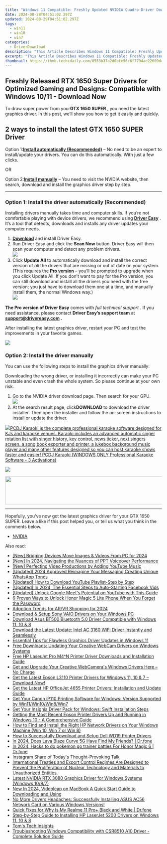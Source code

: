 ```yaml
---
title: "Windows 11 Compatible: Freshly Updated NVIDIA Quadro Driver Downloads with DirectX Container Integration"
date: 2024-08-28T04:51:02.297Z
updated: 2024-08-29T04:51:02.297Z
tags:
  - win11
  - win10
  - win7
categories:
  - DriverDownload
description: "This Article Describes Windows 11 Compatible: Freshly Updated NVIDIA Quadro Driver Downloads with DirectX Container Integration"
excerpt: "This Article Describes Windows 11 Compatible: Freshly Updated NVIDIA Quadro Driver Downloads with DirectX Container Integration"
thumbnail: https://thmb.techidaily.com/0553b37a2d0bfe56c6f7794ae22609d4c46a2b30d090cb5ced8396683e115022.jpg
---
```


## Freshly Released RTX 1650 Super Drivers for Optimized Gaming and Designs: Compatible with Windows 10/11 - Download Now

To draw super power from your**GTX 1650 SUPER** , you need the latest graphics driver. In this post, we’ll show you how to get it easily and quickly.

## 2 ways to install the latest GTX 1650 SUPER Driver

 Option 1:[**Install automatically (Recommended)**](https://www.drivereasy.com/knowledge/download-update-gtx-1650-super-drivers-on-windows-10/#option1) – No need to be an expert to install/update your drivers. You can do this automatically. With just a few clicks.

OR

 Option 2:[**Install manually**](https://tools.techidaily.com/drivereasy/download/) – You need to visit the NVIDIA website, then search, download and install the graphics driver step by step.

---

### Option 1: Install the driver automatically (Recommended)

 Installing drivers manually takes time and computer skills. If you’re not comfortable playing with device drivers, we recommend using **[Driver Easy](https://tools.techidaily.com/drivereasy/download/)**  . It’s a tool that detects, downloads and installs any driver updates your computer needs.

1. **[Download](https://tools.techidaily.com/drivereasy/download/)** [](https://tools.techidaily.com/drivereasy/download/) and install Driver Easy.
2. Run Driver Easy and click the **Scan Now** button. Driver Easy will then scan your computer and detect any problem drivers.  
![](https://images.drivereasy.com/wp-content/uploads/2020/11/Scan-now-1.jpg)
3. Click **Update All** to automatically download and install the correct version of _all_ the drivers that are missing or out of date on your system.  
 (This requires the **[Pro version](https://tools.techidaily.com/drivereasy/download/)**  – you’ll be prompted to upgrade when you click Update All. If you don’t want to pay for the Pro version, you can still download and install all the drivers you need with the free version; you just have to download them one at a time, and manually install them, the normal Windows way.)  
![](https://images.drivereasy.com/wp-content/uploads/2021/04/1650-super-de-update-all-1.jpg)

**The Pro version of Driver Easy** comes with _full technical support_ . If you need assistance, please contact **Driver Easy’s support team** at **[support@drivereasy.com](https://tools.techidaily.com/drivereasy/download/) .**

 After installing the latest graphics driver, restart your PC and test the improvements in your favorite games.

<!-- affiliate ads begin -->
<a href="https://store.movavi.com/affiliate.php?ACCOUNT=MOVAVI&AFFILIATE=108875&PATH=https%3A%2F%2Fwww.movavi.com%3FAFFILIATE%3D108875%26RESOURCE%3DMovavi%2BScreen%2BRecorder%2Bbox"><img src="https://mcusercontent.com/0885a03ded3d480dca9287f12/images/f026b149-fc7c-fd54-5f3e-1460bbb19b6b.jpg" border="0"></a>
<!-- affiliate ads end -->
### Option 2: Install the driver manually

You can use the following steps to install the graphics driver manually:

 Downloading the wrong driver, or installing it incorrectly can make your PC unstable and even crash the whole system. So please continue at your own risk.

1. Go to the NVIDIA driver download page. Then search for your GPU.  
![](https://images.drivereasy.com/wp-content/uploads/2021/04/1650-super-manually-1.jpg)
2. At the search result page, click**DOWNLOAD** to download the driver installer. Then open the installer and follow the on-screen instructions to install or update the driver.  
<!-- affiliate ads begin -->
<a href="https://shop.pcdj.com/order/checkout.php?PRODS=4698832&QTY=1&AFFILIATE=108875&CART=1"> <img src="https://secure.avangate.com/images/merchant/47f4b6321e9fd8e8f7326a6adc1a7c1e/products/karaoki-new-searchresultspane.jpg" border="0">PCDJ Karaoki is the complete professional karaoke software designed for KJs and karaoke venues. Karaoki includes an advanced automatic singer rotation list with singer history, key control, news ticker, next singers screen, a song book exporter and printer, a jukebox background music player and many other features designed so you can host karaoke shows faster and easier! 
 PCDJ Karaoki (WINDOWS ONLY Professional Karaoke Software - 3 Activations)</a>
<!-- affiliate ads end -->
![](https://images.drivereasy.com/wp-content/uploads/2021/04/1650-super-manually-2.jpg)

<!-- affiliate ads begin -->
<a href="https://natural-cycles.sjv.io/c/5597632/2072200/17885" target="_top" id="2072200"><img src="//a.impactradius-go.com/display-ad/17885-2072200" border="0" alt="" width="728" height="90"/></a><img height="0" width="0" src="https://imp.pxf.io/i/5597632/2072200/17885" style="position:absolute;visibility:hidden;" border="0" />
<!-- affiliate ads end -->
---

 Hopefully, you’ve now got the latest graphics driver for your GTX 1650 SUPER. Leave a like if this post helped you, or tell us what you think in the comments below.

* [NVIDIA](https://tools.techidaily.com/drivereasy/download/)

<ins class="adsbygoogle"
     style="display:block"
     data-ad-format="autorelaxed"
     data-ad-client="ca-pub-7571918770474297"
     data-ad-slot="1223367746"></ins>



<ins class="adsbygoogle"
     style="display:block"
     data-ad-client="ca-pub-7571918770474297"
     data-ad-slot="8358498916"
     data-ad-format="auto"
     data-full-width-responsive="true"></ins>

<span class="atpl-alsoreadstyle">Also read:</span>
<div><ul>
<li><a href="https://fox-http.techidaily.com/new-bridging-devices-move-images-and-videos-from-pc-for-2024/"><u>[New] Bridging Devices  Move Images & Videos From PC for 2024</u></a></li>
<li><a href="https://on-screen-recording.techidaily.com/new-in-2024-navigating-the-nuances-of-ppt-voiceover-performance/"><u>[New] In 2024, Navigating the Nuances of PPT Voiceover Performance</u></a></li>
<li><a href="https://article-posts.techidaily.com/new-perfecting-video-productions-by-adding-youtube-music/"><u>[New] Perfecting Video Productions by Adding YouTube Music</u></a></li>
<li><a href="https://fox-cloud.techidaily.com/updated-2024-approved-reimagine-your-messaging-creating-unique-whatsapp-tones/"><u>[Updated] 2024 Approved  Reimagine Your Messaging  Creating Unique WhatsApp Tones</u></a></li>
<li><a href="https://youtube-web.techidaily.com/ed-how-to-download-youtube-playlist-step-by-step/"><u>[Updated] How to Download YouTube Playlist-Step by Step</u></a></li>
<li><a href="https://facebook-video-content.techidaily.com/updated-in-2024-the-essential-steps-to-auto-starting-facebook-vids/"><u>[Updated] In 2024, The Essential Steps to Auto-Starting Facebook Vids</u></a></li>
<li><a href="https://facebook-video-share.techidaily.com/updated-unlock-google-meets-potential-on-youtube-with-this-guide/"><u>[Updated] Unlock Google Meet's Potential on YouTube with This Guide</u></a></li>
<li><a href="https://unlock-android.techidaily.com/6-proven-ways-to-unlock-honor-magic-5-lite-phone-when-you-forget-the-password-by-drfone-android/"><u>6 Proven Ways to Unlock Honor Magic 5 Lite Phone When You Forget the Password</u></a></li>
<li><a href="https://extra-lessons.techidaily.com/adoption-trends-for-arvr-shopping-for-2024/"><u>Adoption Trends for AR/VR Shopping for 2024</u></a></li>
<li><a href="https://win-amazing.techidaily.com/download-and-setup-sony-vaio-drivers-on-your-windows-pc/"><u>Download & Setup Sony VAIO Drivers on Your Windows PC</u></a></li>
<li><a href="https://win-amazing.techidaily.com/download-asus-bt500-bluetooth-50-driver-compatible-with-windows-11-10-and-8/"><u>Download Asus BT500 Bluetooth 5.0 Driver Compatible with Windows 11, 10 & 8</u></a></li>
<li><a href="https://win-amazing.techidaily.com/download-the-latest-update-intel-ac-3160-wifi-driver-instantly-and-seamlessly/"><u>Download the Latest Update: Intel AC 3160 WiFi Driver Instantly and Seamlessly</u></a></li>
<li><a href="https://win-amazing.techidaily.com/essential-tips-for-flawless-graphics-driver-updates-in-windows-11/"><u>Essential Tips for Flawless Graphics Driver Updates in Windows 11</u></a></li>
<li><a href="https://win-amazing.techidaily.com/free-downloads-updating-your-creative-webcam-drivers-on-windows-systems/"><u>Free Downloads: Updating Your Creative WebCam Drivers on Windows Systems</u></a></li>
<li><a href="https://win-amazing.techidaily.com/free-hp-laserjet-pro-m4n-printer-driver-downloads-and-installation-guide/"><u>Free HP LaserJet Pro M4^N Printer Driver Downloads and Installation Guide</u></a></li>
<li><a href="https://win-amazing.techidaily.com/1722962394573-get-and-upgrade-your-creative-webcameras-windows-drivers-here-no-charge/"><u>Get and Upgrade Your Creative WebCamera's Windows Drivers Here – No Charge</u></a></li>
<li><a href="https://win-amazing.techidaily.com/get-the-latest-epson-l3110-printer-drivers-for-windows-11-10-and-7-download-now/"><u>Get the Latest Epson L3110 Printer Drivers for Windows 11, 10 & 7 – Download Now!</u></a></li>
<li><a href="https://win-amazing.techidaily.com/get-the-latest-hp-officejet-4655-printer-drivers-installation-and-update-guide/"><u>Get the Latest HP OfficeJet 4655 Printer Drivers: Installation and Update Guide</u></a></li>
<li><a href="https://win-amazing.techidaily.com/get-your-canon-ip110-printing-software-for-windows-version-supported-by-win11win10win8win7/"><u>Get Your Canon iP110 Printing Software for Windows: Version Supported by Win11/Win10/Win8/Win7</u></a></li>
<li><a href="https://win-amazing.techidaily.com/get-your-insignia-driver-pack-for-windows-swift-installation-steps/"><u>Get Your Insignia Driver Pack for Windows: Swift Installation Steps</u></a></li>
<li><a href="https://win-amazing.techidaily.com/getting-the-most-recent-epson-printer-drivers-up-and-running-in-windows-10-a-comprehensive-guide/"><u>Getting the Most Recent Epson Printer Drivers Up and Running in Windows 10 - A Comprehensive Guide</u></a></li>
<li><a href="https://win-amazing.techidaily.com/how-to-find-and-install-the-right-hp-network-drivers-on-your-windows-machine-win-10-win-7-or-win-8/"><u>How to Find and Install the Right HP Network Drivers on Your Windows Machine (Win 10, Win 7 or Win 8)</u></a></li>
<li><a href="https://win-amazing.techidaily.com/how-to-successfully-download-and-setup-dell-wd19-printer-drivers/"><u>How to Successfully Download and Setup Dell WD19 Printer Drivers</u></a></li>
<li><a href="https://location-social.techidaily.com/in-2024-does-lava-blaze-curve-5g-have-find-my-friends-drfone-by-drfone-virtual-android/"><u>In 2024, Does Lava Blaze Curve 5G Have Find My Friends? | Dr.fone</u></a></li>
<li><a href="https://pokemon-go-android.techidaily.com/in-2024-hacks-to-do-pokemon-go-trainer-battles-for-honor-magic-6-drfone-by-drfone-virtual-android/"><u>In 2024, Hacks to do pokemon go trainer battles For Honor Magic 6 | Dr.fone</u></a></li>
<li><a href="https://extra-information.techidaily.com/instagram-share-of-todays-thought-provoking-talk/"><u>Instagram Share of Today's Thought-Provoking Talk</u></a></li>
<li><a href="https://win-amazing.techidaily.com/international-treaties-and-export-control-regimes-are-designed-to-prevent-the-proliferation-of-nuclear-technology-and-materials-to-unauthorized-entities/"><u>International Treaties and Export Control Regimes Are Designed to Prevent the Proliferation of Nuclear Technology and Materials to Unauthorized Entities.</u></a></li>
<li><a href="https://win-amazing.techidaily.com/latest-nvidia-rtx-3080-graphics-driver-for-windows-systems-windows-1087/"><u>Latest NVIDIA RTX 3080 Graphics Driver for Windows Systems (Windows 10/8/7)</u></a></li>
<li><a href="https://ai-video-tools.techidaily.com/new-in-2024-videoleap-on-macbook-a-quick-start-guide-to-downloading-and-using/"><u>New In 2024, Videoleap on MacBook A Quick Start Guide to Downloading and Using</u></a></li>
<li><a href="https://win-amazing.techidaily.com/no-more-drivers-headaches-successfully-installing-asus-ac56-network-card-on-various-windows-versions/"><u>No More Drivers Headaches: Successfully Installing ASUS AC56 Network Card on Various Windows Versions!</u></a></li>
<li><a href="https://fix-guide.techidaily.com/quick-fixes-for-why-is-my-realme-11-proplus-black-and-white-drfone-by-drfone-fix-android-problems-fix-android-problems/"><u>Quick Fixes for Why Is My Realme 11 Pro+ Black and White | Dr.fone</u></a></li>
<li><a href="https://win-amazing.techidaily.com/step-by-step-guide-to-installing-hp-laserjet-5200-drivers-on-windows-11-10-and-8/"><u>Step-by-Step Guide to Installing HP LaserJet 5200 Drivers on Windows 11, 10 & 8</u></a></li>
<li><a href="https://hardware-tips.techidaily.com/toms-tech-insights/"><u>Tom's Tech Insights</u></a></li>
<li><a href="https://win-amazing.techidaily.com/troubleshooting-windows-compatibility-with-csr8510-a10-driver-complete-solution-guide/"><u>Troubleshooting Windows Compatibility with CSR8510 A10 Driver - Complete Solution Guide</u></a></li>
</ul></div>

